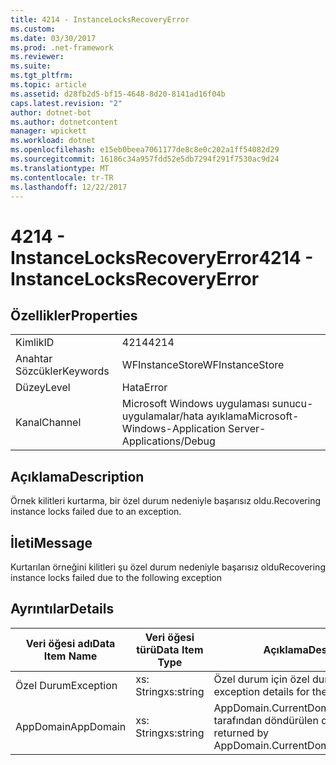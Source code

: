 ```yaml
---
title: 4214 - InstanceLocksRecoveryError
ms.custom: 
ms.date: 03/30/2017
ms.prod: .net-framework
ms.reviewer: 
ms.suite: 
ms.tgt_pltfrm: 
ms.topic: article
ms.assetid: d28fb2d5-bf15-4648-8d20-8141ad16f04b
caps.latest.revision: "2"
author: dotnet-bot
ms.author: dotnetcontent
manager: wpickett
ms.workload: dotnet
ms.openlocfilehash: e15eb0beea7061177de8c8e0c202a1ff54082d29
ms.sourcegitcommit: 16186c34a957fdd52e5db7294f291f7530ac9d24
ms.translationtype: MT
ms.contentlocale: tr-TR
ms.lasthandoff: 12/22/2017
---
```

# <a name="4214---instancelocksrecoveryerror"></a><span data-ttu-id="1755b-102">4214 - InstanceLocksRecoveryError</span><span class="sxs-lookup"><span data-stu-id="1755b-102">4214 - InstanceLocksRecoveryError</span></span>
## <a name="properties"></a><span data-ttu-id="1755b-103">Özellikler</span><span class="sxs-lookup"><span data-stu-id="1755b-103">Properties</span></span>  
  
|||  
|-|-|  
|<span data-ttu-id="1755b-104">Kimlik</span><span class="sxs-lookup"><span data-stu-id="1755b-104">ID</span></span>|<span data-ttu-id="1755b-105">4214</span><span class="sxs-lookup"><span data-stu-id="1755b-105">4214</span></span>|  
|<span data-ttu-id="1755b-106">Anahtar Sözcükler</span><span class="sxs-lookup"><span data-stu-id="1755b-106">Keywords</span></span>|<span data-ttu-id="1755b-107">WFInstanceStore</span><span class="sxs-lookup"><span data-stu-id="1755b-107">WFInstanceStore</span></span>|  
|<span data-ttu-id="1755b-108">Düzey</span><span class="sxs-lookup"><span data-stu-id="1755b-108">Level</span></span>|<span data-ttu-id="1755b-109">Hata</span><span class="sxs-lookup"><span data-stu-id="1755b-109">Error</span></span>|  
|<span data-ttu-id="1755b-110">Kanal</span><span class="sxs-lookup"><span data-stu-id="1755b-110">Channel</span></span>|<span data-ttu-id="1755b-111">Microsoft Windows uygulaması sunucu-uygulamalar/hata ayıklama</span><span class="sxs-lookup"><span data-stu-id="1755b-111">Microsoft-Windows-Application Server-Applications/Debug</span></span>|  
  
## <a name="description"></a><span data-ttu-id="1755b-112">Açıklama</span><span class="sxs-lookup"><span data-stu-id="1755b-112">Description</span></span>  
 <span data-ttu-id="1755b-113">Örnek kilitleri kurtarma, bir özel durum nedeniyle başarısız oldu.</span><span class="sxs-lookup"><span data-stu-id="1755b-113">Recovering instance locks failed due to an exception.</span></span>  
  
## <a name="message"></a><span data-ttu-id="1755b-114">İleti</span><span class="sxs-lookup"><span data-stu-id="1755b-114">Message</span></span>  
 <span data-ttu-id="1755b-115">Kurtarılan örneğini kilitleri şu özel durum nedeniyle başarısız oldu</span><span class="sxs-lookup"><span data-stu-id="1755b-115">Recovering instance locks failed due to the following exception</span></span>  
  
## <a name="details"></a><span data-ttu-id="1755b-116">Ayrıntılar</span><span class="sxs-lookup"><span data-stu-id="1755b-116">Details</span></span>  
  
|<span data-ttu-id="1755b-117">Veri öğesi adı</span><span class="sxs-lookup"><span data-stu-id="1755b-117">Data Item Name</span></span>|<span data-ttu-id="1755b-118">Veri öğesi türü</span><span class="sxs-lookup"><span data-stu-id="1755b-118">Data Item Type</span></span>|<span data-ttu-id="1755b-119">Açıklama</span><span class="sxs-lookup"><span data-stu-id="1755b-119">Description</span></span>|  
|--------------------|--------------------|-----------------|  
|<span data-ttu-id="1755b-120">Özel Durum</span><span class="sxs-lookup"><span data-stu-id="1755b-120">Exception</span></span>|<span data-ttu-id="1755b-121">xs: String</span><span class="sxs-lookup"><span data-stu-id="1755b-121">xs:string</span></span>|<span data-ttu-id="1755b-122">Özel durum için özel durum ayrıntıları</span><span class="sxs-lookup"><span data-stu-id="1755b-122">The exception details for the exception</span></span>|  
|<span data-ttu-id="1755b-123">AppDomain</span><span class="sxs-lookup"><span data-stu-id="1755b-123">AppDomain</span></span>|<span data-ttu-id="1755b-124">xs: String</span><span class="sxs-lookup"><span data-stu-id="1755b-124">xs:string</span></span>|<span data-ttu-id="1755b-125">AppDomain.CurrentDomain.FriendlyName tarafından döndürülen dize.</span><span class="sxs-lookup"><span data-stu-id="1755b-125">The string returned by AppDomain.CurrentDomain.FriendlyName.</span></span>|
